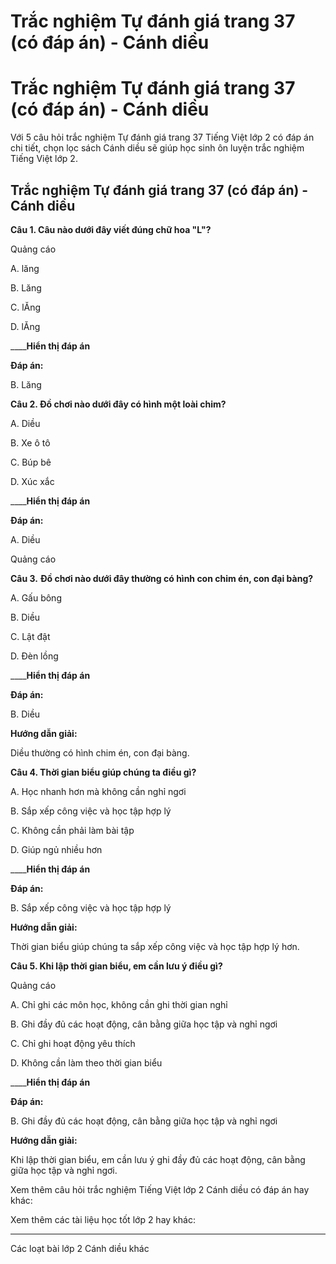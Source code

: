 # Trắc nghiệm Tự đánh giá trang 37 (có đáp án) - Cánh diều

# Trắc nghiệm Tự đánh giá trang 37 (có đáp án) - Cánh diều

Với 5 câu hỏi trắc nghiệm Tự đánh giá trang 37 Tiếng Việt lớp 2 có đáp án chi tiết, chọn lọc sách Cánh diều sẽ giúp học sinh ôn luyện trắc nghiệm Tiếng Việt lớp 2.

## Trắc nghiệm Tự đánh giá trang 37 (có đáp án) - Cánh diều

**Câu 1. Câu nào dưới đây viết đúng chữ hoa "L"?**

Quảng cáo

A. lăng 

B. Lăng 

C. lĂng 

D. lĂng

____**Hiển thị đáp án**

**Đáp án:**

B. Lăng 

**Câu 2. Đồ chơi nào dưới đây có hình một loài chim?**

A. Diều 

B. Xe ô tô 

C. Búp bê 

D. Xúc xắc

____**Hiển thị đáp án**

**Đáp án:**

A. Diều 

Quảng cáo

**Câu 3.** **Đồ chơi nào dưới đây thường có hình con chim én, con đại bàng?**

A. Gấu bông 

B. Diều 

C. Lật đật 

D. Đèn lồng

____**Hiển thị đáp án**

**Đáp án:**

B. Diều 

**Hướng dẫn giải:**

Diều thường có hình chim én, con đại bàng. 

**Câu 4. Thời gian biểu giúp chúng ta điều gì?**

A. Học nhanh hơn mà không cần nghỉ ngơi

B. Sắp xếp công việc và học tập hợp lý

C. Không cần phải làm bài tập

D. Giúp ngủ nhiều hơn

____**Hiển thị đáp án**

**Đáp án:**

B. Sắp xếp công việc và học tập hợp lý

**Hướng dẫn giải:**

Thời gian biểu giúp chúng ta sắp xếp công việc và học tập hợp lý hơn. 

**Câu 5. Khi lập thời gian biểu, em cần lưu ý điều gì?**

Quảng cáo

A. Chỉ ghi các môn học, không cần ghi thời gian nghỉ

B. Ghi đầy đủ các hoạt động, cân bằng giữa học tập và nghỉ ngơi

C. Chỉ ghi hoạt động yêu thích

D. Không cần làm theo thời gian biểu

____**Hiển thị đáp án**

**Đáp án:**

B. Ghi đầy đủ các hoạt động, cân bằng giữa học tập và nghỉ ngơi 

**Hướng dẫn giải:**

Khi lập thời gian biểu, em cần lưu ý ghi đầy đủ các hoạt động, cân bằng giữa học tập và nghỉ ngơi.

Xem thêm câu hỏi trắc nghiệm Tiếng Việt lớp 2 Cánh diều có đáp án hay khác:

Xem thêm các tài liệu học tốt lớp 2 hay khác:

* * *

Các loạt bài lớp 2 Cánh diều khác
